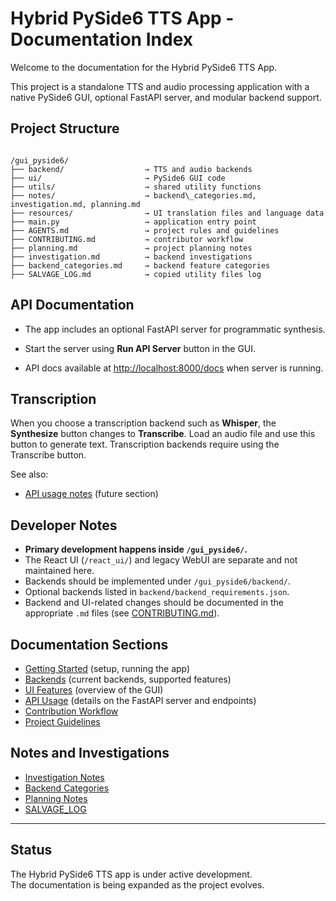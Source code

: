
# Hybrid PySide6 TTS App - Documentation Index

Welcome to the documentation for the Hybrid PySide6 TTS App.

This project is a standalone TTS and audio processing application with a native PySide6 GUI, optional FastAPI server, and modular backend support.

## Project Structure

```

/gui_pyside6/
├── backend/                  → TTS and audio backends
├── ui/                       → PySide6 GUI code
├── utils/                    → shared utility functions
├── notes/                    → backend\_categories.md, investigation.md, planning.md
├── resources/                → UI translation files and language data
├── main.py                   → application entry point
├── AGENTS.md                 → project rules and guidelines
├── CONTRIBUTING.md           → contributor workflow
├── planning.md               → project planning notes
├── investigation.md          → backend investigations
├── backend_categories.md     → backend feature categories
├── SALVAGE_LOG.md            → copied utility files log

```

## API Documentation

- The app includes an optional FastAPI server for programmatic synthesis.

- Start the server using **Run API Server** button in the GUI.
- API docs available at [http://localhost:8000/docs](http://localhost:8000/docs) when server is running.

## Transcription

When you choose a transcription backend such as **Whisper**, the
**Synthesize** button changes to **Transcribe**. Load an audio file and use
this button to generate text. Transcription backends require using the
Transcribe button.

See also:
- [API usage notes](#api-usage-notes) (future section)

## Developer Notes

- **Primary development happens inside `/gui_pyside6/`.**
- The React UI (`/react_ui/`) and legacy WebUI are separate and not maintained here.
- Backends should be implemented under `/gui_pyside6/backend/`.
- Optional backends listed in `backend/backend_requirements.json`.
- Backend and UI-related changes should be documented in the appropriate `.md` files (see [CONTRIBUTING.md](../CONTRIBUTING.md)).

## Documentation Sections

- [Getting Started](getting_started.md) (setup, running the app)
- [Backends](backends.md) (current backends, supported features)
- [UI Features](ui_features.md) (overview of the GUI)
- [API Usage](api_usage.md) (details on the FastAPI server and endpoints)
- [Contribution Workflow](../CONTRIBUTING.md)
- [Project Guidelines](../AGENTS.md)

## Notes and Investigations

- [Investigation Notes](../investigation.md)
- [Backend Categories](../backend_categories.md)
- [Planning Notes](../planning.md)
- [SALVAGE_LOG](../SALVAGE_LOG.md)

---

## Status

The Hybrid PySide6 TTS app is under active development.  
The documentation is being expanded as the project evolves.
